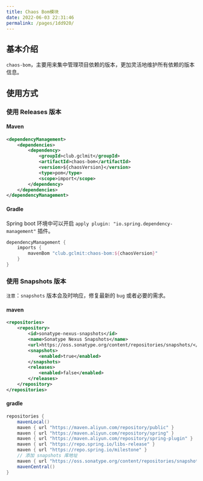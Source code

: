 ```yaml
---
title: Chaos Bom模块
date: 2022-06-03 22:31:46
permalink: /pages/1dd920/
---
```


## 基本介绍

`chaos-bom`，主要用来集中管理项目依赖的版本，更加灵活地维护所有依赖的版本信息。

## 使用方式

### 使用 Releases 版本

#### Maven

```xml
<dependencyManagement>
    <dependencies>
        <dependency>
            <groupId>club.gclmit</groupId>
            <artifactId>chaos-bom</artifactId>
            <version>${chaosVersion}</version>
            <type>pom</type>
            <scope>import</scope>
        </dependency>
    </dependencies>
</dependencyManagement>
```

#### Gradle

Spring boot 环境中可以开启 `apply plugin: "io.spring.dependency-management"` 插件。

```groovy
dependencyManagement {
    imports {
        mavenBom "club.gclmit:chaos-bom:${chaosVersion}"
    }
}
```

### 使用 Snapshots 版本

`注意`：`snapshots` 版本会及时响应，修复最新的 `bug` 或者必要的需求。

#### maven

```xml
<repositories>
    <repository>
        <id>sonatype-nexus-snapshots</id>
        <name>Sonatype Nexus Snapshots</name>
        <url>https://oss.sonatype.org/content/repositories/snapshots/</url>
        <snapshots>
            <enabled>true</enabled>
        </snapshots>
        <releases>
            <enabled>false</enabled>
        </releases>
    </repository>
</repositories>
```

#### gradle

```groovy
repositories {
    mavenLocal()
    maven { url "https://maven.aliyun.com/repository/public" }
    maven { url "https://maven.aliyun.com/repository/spring" }
    maven { url "https://maven.aliyun.com/repository/spring-plugin" }
    maven { url "https://repo.spring.io/libs-release" }
    maven { url "https://repo.spring.io/milestone" }
    // 添加 snapshots 库地址
    maven { url "https://oss.sonatype.org/content/repositories/snapshots" }
    mavenCentral()
}
```


